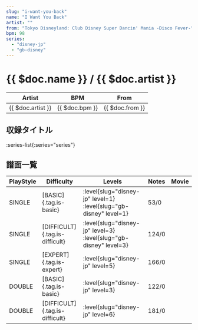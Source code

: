 ```yaml
---
slug: "i-want-you-back"
name: "I Want You Back"
artist: ""
from: "Tokyo Disneyland: Club Disney Super Dancin' Mania -Disco Fever-"
bpm: 98
series:
  - "disney-jp"
  - "gb-disney"
---
```


# {{ $doc.name }} / {{ $doc.artist }}

|Artist|BPM|From|
|------|---|----|
|{{ $doc.artist }}|{{ $doc.bpm }}|{{ $doc.from }}|

## 収録タイトル

:series-list{:series="series"}

## 譜面一覧

|PlayStyle|Difficulty|Levels|Notes|Movie|
|---------|----------|------|-----|-----|
|SINGLE|[BASIC]{.tag.is-basic}|<div class="field is-grouped is-grouped-multiline"> :level{slug="disney-jp" level=1} :level{slug="gb-disney" level=1}</div>|53/0||
|SINGLE|[DIFFICULT]{.tag.is-difficult}|<div class="field is-grouped is-grouped-multiline"> :level{slug="disney-jp" level=3} :level{slug="gb-disney" level=3}</div>|124/0||
|SINGLE|[EXPERT]{.tag.is-expert}|<div class="field is-grouped is-grouped-multiline"> :level{slug="disney-jp" level=5}</div>|166/0||
|DOUBLE|[BASIC]{.tag.is-basic}|<div class="field is-grouped is-grouped-multiline"> :level{slug="disney-jp" level=3}</div>|122/0||
|DOUBLE|[DIFFICULT]{.tag.is-difficult}|<div class="field is-grouped is-grouped-multiline"> :level{slug="disney-jp" level=6}</div>|181/0||
